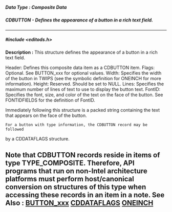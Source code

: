 ##### Data Type : Composite Data
##### CDBUTTON - Defines the appearance of a button in a rich text field.
---
##### #include <editods.h>
**Description :**
This structure defines the appearance of a button in a rich text field. 

Header: Defines this composite data item as a CDBUTTON item.
Flags: Optional. See BUTTON_xxx for optional values. 
Width: Specifies the width of the button in TWIPS (see the symbolic definition 
for ONEINCH for more information).
Height: Reserved.  Should be set to NULL.
Lines: Specifies the maximum number of lines of text to use to display the 
button text.
FontID: Specifies the font, size, and color of the text on the face of the 
button. See FONTIDFIELDS for the definition of FontID.

Immediately following this structure is a packed string containing the text 
that appears on the face of the button.

	For a button with type information, the CDBUTTON record may be followed 
by a CDDATAFLAGS structure.

Note that CDBUTTON records reside in items of type TYPE_COMPOSITE. Therefore, 
API programs that run on non-Intel architecture platforms must perform 
host/canonical conversion on structures of this type when accessing these 
records in an item in a note.
**See Also :**
[BUTTON_xxx](D:/md_files/BUTTON_xxx.md)
[CDDATAFLAGS](D:/md_files/CDDATAFLAGS.md)
[ONEINCH](D:/md_files/ONEINCH.md)
---
